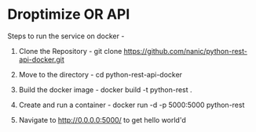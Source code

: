 # Droptimize OR API

Steps to run the service on docker -

1. Clone the Repository - git clone https://github.com/nanic/python-rest-api-docker.git

2. Move to the directory - cd python-rest-api-docker

3. Build the docker image - docker build -t python-rest .

4. Create and run a container - docker run -d -p 5000:5000 python-rest

5. Navigate to http://0.0.0.0:5000/ to get hello world'd
